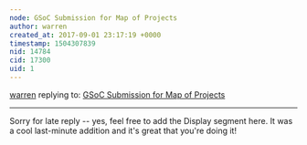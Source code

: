 ```yaml
---
node: GSoC Submission for Map of Projects
author: warren
created_at: 2017-09-01 23:17:19 +0000
timestamp: 1504307839
nid: 14784
cid: 17300
uid: 1
---
```




[warren](../profile/warren) replying to: [GSoC Submission for Map of Projects](../notes/mridulnagpal/08-23-2017/gsoc-submission-for-map-of-projects)

----
Sorry for late reply -- yes, feel free to add the Display segment here. It was a cool last-minute addition and it's great that you're doing it!
